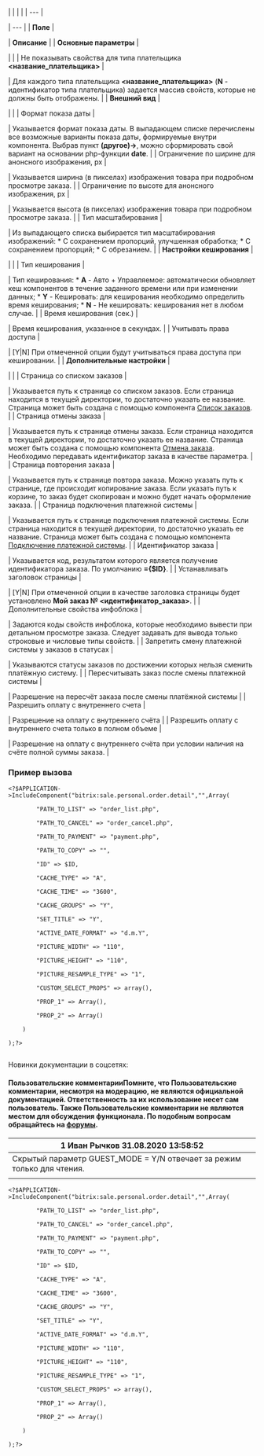 |  |  |  |
| --- |

| --- |
| **Поле** |

| **Описание** |
| **Основные параметры** |

| |
| Не показывать свойства для типа плательщика **<название\_плательщика>** |

| Для каждого типа плательщика **<название\_плательщика>** (**N** - идентификатор типа плательщика) задается массив свойств, которые не должны быть отображены. |
| **Внешний вид** |

| |
| Формат показа даты |

| Указывается формат показа даты. В выпадающем списке перечислены все возможные варианты показа даты, формируемые внутри компонента. Выбрав пункт **(другое)->**, можно сформировать свой вариант на основании php-функции **date**. |
| Ограничение по ширине для анонсного изображения, px |

| Указывается ширина (в пикселах) изображения товара при подробном просмотре заказа. |
| Ограничение по высоте для анонсного изображения, px |

| Указывается высота (в пикселах) изображения товара при подробном просмотре заказа. |
| Тип масштабирования |

| Из выпадающего списка выбирается тип масштабирования изображений:  * С сохранением пропорций, улучшенная обработка; * С сохранением пропорций; * С обрезанием. |
| **Настройки кеширования** |

| |
| Тип кеширования |

| Тип кеширования:  * **A** - Авто + Управляемое: автоматически обновляет кеш компонентов в течение заданного времени или при изменении данных; * **Y** - Кешировать: для кеширования необходимо определить время кеширования; * **N** - Не кешировать: кеширования нет в любом случае. |
| Время кеширования (сек.) |

| Время кеширования, указанное в секундах. |
| Учитывать права доступа |

| [Y|N] При отмеченной опции будут учитываться права доступа при кешировании. |
| **Дополнительные настройки** |

| |
| Страница со списком заказов |

| Указывается путь к странице со списком заказов. Если страница находится в текущей директории, то достаточно указать ее название. Страница может быть создана с помощью компонента [Список заказов](/user_help/store/sale/components_2/personal/sale_personal_order_list.php). |
| Страница отмены заказа |

| Указывается путь к странице отмены заказа. Если страница находится в текущей директории, то достаточно указать ее название. Страница может быть создана с помощью компонента [Отмена заказа](/user_help/store/sale/components_2/personal/sale_personal_order_cancel.php). Необходимо передавать идентификатор заказа в качестве параметра. |
| Страница повторения заказа |

| Указывается путь к странице повтора заказа. Можно указать путь к странице, где происходит копирование заказа. Если указать путь к корзине, то заказ будет скопирован и можно будет начать оформление заказа. |
| Страница подключения платежной системы |

| Указывается путь к странице подключения платежной системы. Если страница находится в текущей директории, то достаточно указать ее название. Страница может быть создана с помощью компонента [Подключение платежной системы](/user_help/store/sale/components_2/order/sale_order_payment.php). |
| Идентификатор заказа |

| Указывается код, результатом которого является получение идентификатора заказа. По умолчанию **={$ID}**. |
| Устанавливать заголовок страницы |

| [Y|N] При отмеченной опции в качестве заголовка страницы будет установлено **Мой заказ № <идентификатор\_заказа>**. |
| Дополнительные свойства инфоблока |

| Задаются коды свойств инфоблока, которые необходимо вывести при детальном просмотре заказа. Следует задавать для вывода только строковые и числовые типы свойств. |
| Запретить смену платежной системы у заказов в статусах |

| Указываются статусы заказов по достижении которых нельзя сменить платёжную систему. |
| Пересчитывать заказ после смены платежной системы |

| Разрешение на пересчёт заказа после смены платёжной системы |
| Разрешить оплату с внутреннего счета |

| Разрешение на оплату с внутреннего счёта |
| Разрешить оплату с внутреннего счета только в полном объеме |

| Разрешение на оплату с внутреннего счёта при условии наличия на счёте полной суммы заказа. |

### Пример вызова

```
<?$APPLICATION->IncludeComponent("bitrix:sale.personal.order.detail","",Array(

		"PATH_TO_LIST" => "order_list.php",

		"PATH_TO_CANCEL" => "order_cancel.php",

		"PATH_TO_PAYMENT" => "payment.php",

		"PATH_TO_COPY" => "",

		"ID" => $ID,

		"CACHE_TYPE" => "A",

		"CACHE_TIME" => "3600",

		"CACHE_GROUPS" => "Y",

		"SET_TITLE" => "Y",

		"ACTIVE_DATE_FORMAT" => "d.m.Y",

		"PICTURE_WIDTH" => "110",

		"PICTURE_HEIGHT" => "110",

		"PICTURE_RESAMPLE_TYPE" => "1",

		"CUSTOM_SELECT_PROPS" => array(),

		"PROP_1" => Array(),

		"PROP_2" => Array()

	)

);?>


```

Новинки документации в соцсетях:

#### Пользовательские комментарииПомните, что Пользовательские комментарии, несмотря на модерацию, не являются официальной документацией. Ответственность за их использование несет сам пользователь. Также Пользовательские комментарии не являются местом для обсуждения функционала. По подобным вопросам обращайтесь на [форумы](http://dev.1c-bitrix.ru/community/forums/group1/).

| 1  **Иван Рычков** 31.08.2020 13:58:52 |
| --- |
| Скрытый параметр GUEST\_MODE = Y/N отвечает за режим только для чтения. |
|  |

```
<?$APPLICATION->IncludeComponent("bitrix:sale.personal.order.detail","",Array(

		"PATH_TO_LIST" => "order_list.php",

		"PATH_TO_CANCEL" => "order_cancel.php",

		"PATH_TO_PAYMENT" => "payment.php",

		"PATH_TO_COPY" => "",

		"ID" => $ID,

		"CACHE_TYPE" => "A",

		"CACHE_TIME" => "3600",

		"CACHE_GROUPS" => "Y",

		"SET_TITLE" => "Y",

		"ACTIVE_DATE_FORMAT" => "d.m.Y",

		"PICTURE_WIDTH" => "110",

		"PICTURE_HEIGHT" => "110",

		"PICTURE_RESAMPLE_TYPE" => "1",

		"CUSTOM_SELECT_PROPS" => array(),

		"PROP_1" => Array(),

		"PROP_2" => Array()

	)

);?>


```